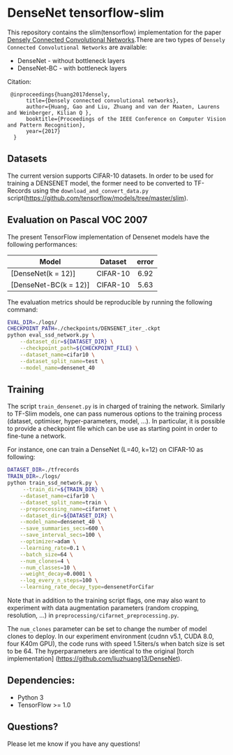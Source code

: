 # DenseNet tensorflow-slim
This repository contains the slim(tensorflow) implementation for the paper [Densely Connected Convolutional Networks](http://arxiv.org/abs/1608.06993).There are two types of `Densely Connected Convolutional Networks`  are available:

- DenseNet - without bottleneck layers
- DenseNet-BC - with bottleneck layers



Citation:

     @inproceedings{huang2017densely,
          title={Densely connected convolutional networks},
          author={Huang, Gao and Liu, Zhuang and van der Maaten, Laurens and Weinberger, Kilian Q },
          booktitle={Proceedings of the IEEE Conference on Computer Vision and Pattern Recognition},
          year={2017}
      }


## Datasets

The current version supports CIFAR-10 datasets. In order to be used for training a DENSENET model, the former need to be converted to TF-Records using the `download_and_convert_data.py` script(https://github.com/tensorflow/models/tree/master/slim).

## Evaluation on Pascal VOC 2007

The present TensorFlow implementation of Densenet models have the following performances:

| Model | Dataset  | error |
|--------|:---------:|:------:|
| [DenseNet(k = 12)]| CIFAR-10 |  6.92 
| [DenseNet-BC(k = 12)] | CIFAR-10 | 5.63

The evaluation metrics should be reproducible by running the following command:
```bash
EVAL_DIR=./logs/
CHECKPOINT_PATH=./checkpoints/DENSENET_iter_.ckpt
python eval_ssd_network.py \
	--dataset_dir=${DATASET_DIR} \
	--checkpoint_path=${CHECKPOINT_FILE} \
	--dataset_name=cifar10 \
	--dataset_split_name=test \
	--model_name=densenet_40
```

## Training

The script `train_densenet.py` is in charged of training the network. Similarly to TF-Slim models, one can pass numerous options to the training process (dataset, optimiser, hyper-parameters, model, ...). In particular, it is possible to provide a checkpoint file which can be use as starting point in order to fine-tune a network.

For instance, one can train a DenseNet (L=40, k=12) on CIFAR-10  as following:
```bash
DATASET_DIR=./tfrecords
TRAIN_DIR=./logs/
python train_ssd_network.py \
     --train_dir=${TRAIN_DIR} \
    --dataset_name=cifar10 \
    --dataset_split_name=train \
    --preprocessing_name=cifarnet \
    --dataset_dir=${DATASET_DIR} \
    --model_name=densenet_40 \
    --save_summaries_secs=600 \
    --save_interval_secs=100 \
    --optimizer=adam \
    --learning_rate=0.1 \
    --batch_size=64 \
    --num_clones=4 \
    --num_classes=10 \
    --weight_decay=0.0001 \
    --log_every_n_steps=100 \
    --learning_rate_decay_type=densenetForCifar
```
Note that in addition to the training script flags, one may also want to experiment with data augmentation parameters (random cropping, resolution, ...) in `preprocessing/cifarnet_preprocessing.py`.

The `num_clones` parameter can be set to change the number of model clones to deploy.
In our experiment environment (cudnn v5.1, CUDA 8.0, four K40m GPU), the code runs with speed 1.5iters/s when batch size is set to be 64. The hyperparameters are identical to the original [torch implementation] (https://github.com/liuzhuang13/DenseNet).


## Dependencies:

+ Python 3
+ TensorFlow >= 1.0


## Questions?

Please let me know if you have any questions!
